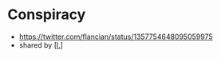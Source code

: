 # Conspiracy

- https://twitter.com/flancian/status/1357754648095059975
- shared by [[l.]]


[//begin]: # "Autogenerated link references for markdown compatibility"
[l.]: l. "L."
[//end]: # "Autogenerated link references"
